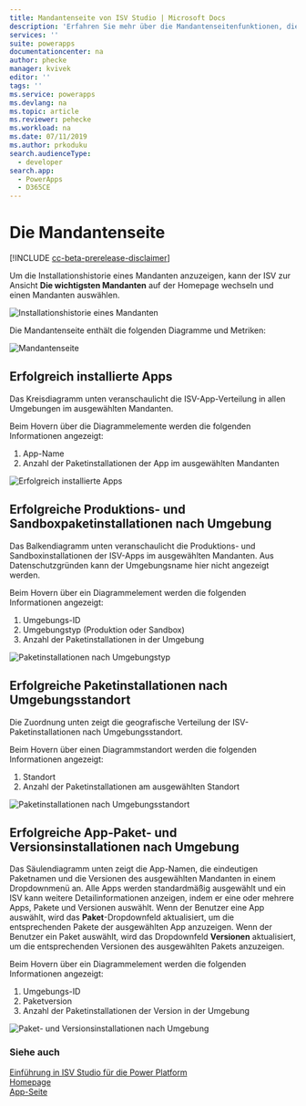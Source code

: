 ```yaml
---
title: Mandantenseite von ISV Studio | Microsoft Docs
description: 'Erfahren Sie mehr über die Mandantenseitenfunktionen, die vom ISV Studio-Portal bereitgestellt werden.'
services: ''
suite: powerapps
documentationcenter: na
author: phecke
manager: kvivek
editor: ''
tags: ''
ms.service: powerapps
ms.devlang: na
ms.topic: article
ms.reviewer: pehecke
ms.workload: na
ms.date: 07/11/2019
ms.author: prkoduku
search.audienceType:
  - developer
search.app:
  - PowerApps
  - D365CE
---
```


# <a name="the-tenant-page"></a>Die Mandantenseite

[!INCLUDE [cc-beta-prerelease-disclaimer](../../includes/cc-beta-prerelease-disclaimer.md)]

Um die Installationshistorie eines Mandanten anzuzeigen, kann der ISV zur Ansicht **Die wichtigsten Mandanten** auf der Homepage wechseln und einen Mandanten auswählen.

![Installationshistorie eines Mandanten](media/isv-portal-homepage-tenantpivot.png)

Die Mandantenseite enthält die folgenden Diagramme und Metriken:

![Mandantenseite](media/isv-portal-tenantpage.png)

## <a name="successfully-installed-apps"></a>Erfolgreich installierte Apps

Das Kreisdiagramm unten veranschaulicht die ISV-App-Verteilung in allen Umgebungen im ausgewählten Mandanten.

Beim Hovern über die Diagrammelemente werden die folgenden Informationen angezeigt:

1. App-Name
2. Anzahl der Paketinstallationen der App im ausgewählten Mandanten

![Erfolgreich installierte Apps](media/isv-portal-tenantpage-graph1.png)

## <a name="successful-production-vs-sandbox-package-installs-by-environment"></a>Erfolgreiche Produktions- und Sandboxpaketinstallationen nach Umgebung

Das Balkendiagramm unten veranschaulicht die Produktions- und Sandboxinstallationen der ISV-Apps im ausgewählten Mandanten. Aus Datenschutzgründen kann der Umgebungsname hier nicht angezeigt werden.

Beim Hovern über ein Diagrammelement werden die folgenden Informationen angezeigt:

1. Umgebungs-ID
2. Umgebungstyp (Produktion oder Sandbox)
3. Anzahl der Paketinstallationen in der Umgebung

![Paketinstallationen nach Umgebungstyp](media/isv-portal-tenantpage-graph2.png)

## <a name="successful-package-installs-by-environment-location"></a>Erfolgreiche Paketinstallationen nach Umgebungsstandort

Die Zuordnung unten zeigt die geografische Verteilung der ISV-Paketinstallationen nach Umgebungsstandort.

Beim Hovern über einen Diagrammstandort werden die folgenden Informationen angezeigt:

1. Standort
2. Anzahl der Paketinstallationen am ausgewählten Standort

![Paketinstallationen nach Umgebungsstandort](media/isv-portal-tenantpage-graph3.png)

## <a name="successful-app-package-and-version-installs-by-environment"></a>Erfolgreiche App-Paket- und Versionsinstallationen nach Umgebung

Das Säulendiagramm unten zeigt die App-Namen, die eindeutigen Paketnamen und die Versionen des ausgewählten Mandanten in einem Dropdownmenü an. Alle Apps werden standardmäßig ausgewählt und ein ISV kann weitere Detailinformationen anzeigen, indem er eine oder mehrere Apps, Pakete und Versionen auswählt. Wenn der Benutzer eine App auswählt, wird das **Paket**-Dropdownfeld aktualisiert, um die entsprechenden Pakete der ausgewählten App anzuzeigen. Wenn der Benutzer ein Paket auswählt, wird das Dropdownfeld **Versionen** aktualisiert, um die entsprechenden Versionen des ausgewählten Pakets anzuzeigen.

Beim Hovern über ein Diagrammelement werden die folgenden Informationen angezeigt:

1. Umgebungs-ID
2. Paketversion
3. Anzahl der Paketinstallationen der Version in der Umgebung

![Paket- und Versionsinstallationen nach Umgebung](media/isv-portal-tenantpage-graph4.png)

### <a name="see-also"></a>Siehe auch

[Einführung in ISV Studio für die Power Platform](isv-app-management.md)  
[Homepage](isv-app-management-homepage.md)  
[App-Seite](isv-app-management-apppage.md)
